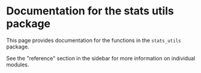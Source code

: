 # Documentation for the stats utils package

This page provides documentation for the functions in the `stats_utils` package.

See the "reference" section in the sidebar for more information on individual modules.
